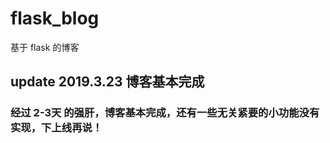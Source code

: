 # flask_blog
基于 flask 的博客

## update 2019.3.23  博客基本完成
### 经过 **2-3天** 的强肝，博客基本完成，还有一些无关紧要的小功能没有实现，下上线再说！
